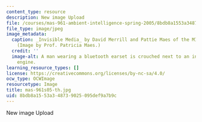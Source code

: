 ```yaml
---
content_type: resource
description: New image Upload
file: /courses/mas-961-ambient-intelligence-spring-2005/8bdb8a1553a348739025095def9a7b9c_mas-961s05-th.jpg
file_type: image/jpeg
image_metadata:
  caption: _Invisible Media_ by David Merrill and Pattie Maes of the MIT Media Lab.
    (Image by Prof. Patricia Maes.)
  credit: ''
  image-alt: A man wearing a bluetooth earset is crouched next to an internal combustion
    engine.
learning_resource_types: []
license: https://creativecommons.org/licenses/by-nc-sa/4.0/
ocw_type: OCWImage
resourcetype: Image
title: mas-961s05-th.jpg
uid: 8bdb8a15-53a3-4873-9025-095def9a7b9c
---
```

New image Upload